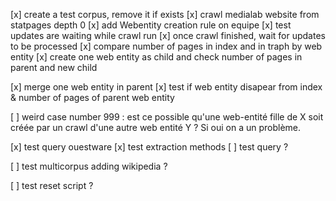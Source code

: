 
[x] create a test corpus, remove it if exists
[x] crawl medialab website from statpages depth 0
[x] add Webentity creation rule on equipe
[x] test updates are waiting while crawl run
[x] once crawl finished, wait for updates to be processed
[x] compare number of pages in index and in traph by web entity
[x] create one web entity as child and check number of pages in parent and new child

[x] merge one web entity in parent
[x] test if web entity disapear from index & number of pages of parent web entity

[ ] weird case number 999 : est ce possible qu'une web-entité fille de X soit créée par un crawl d'une autre web entité Y ? Si oui on a un problème.

[x] test query ouestware
[x] test extraction methods
[ ] test query ?

[ ] test multicorpus adding wikipedia ?

[ ] test reset script ?